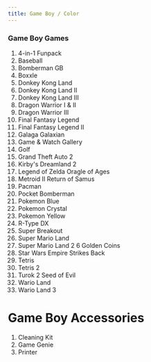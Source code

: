 ```yaml
---
title: Game Boy / Color
---
```


### Game Boy Games

<ol>
<li>4-in-1 Funpack</li>
<li>Baseball</li>
<li>Bomberman GB</li>
<li>Boxxle</li>
<li>Donkey Kong Land</li>
<li>Donkey Kong Land II</li>
<li>Donkey Kong Land III</li>
<li>Dragon Warrior I & II</li>
<li>Dragon Warrior III</li>
<li>Final Fantasy Legend</li>
<li>Final Fantasy Legend II</li>
<li>Galaga Galaxian
<li>Game & Watch Gallery</li>
<li>Golf</li>
<li>Grand Theft Auto 2</li>
<li>Kirby's Dreamland 2</li>
<li>Legend of Zelda Oragle of Ages</li>
<li>Metroid II Return of Samus</li>
<li>Pacman</li>
<li>Pocket Bomberman</li>
<li>Pokemon Blue</li>
<li>Pokemon Crystal</li>
<li>Pokemon Yellow</li>
<li>R-Type DX</li>
<li>Super Breakout</li>
<li>Super Mario Land</li>
<li>Super Mario Land 2 6 Golden Coins</li>
<li>Star Wars Empire Strikes Back</li>
<li>Tetris</li>
<li>Tetris 2</li>
<li>Turok 2 Seed of Evil</li>
<li>Wario Land</li>
<li>Wario Land 3</li>
</ol>

Game Boy Accessories
=============

<ol>
<li>Cleaning Kit</li>
<li>Game Genie</li>
<li>Printer</li>
</ol>
